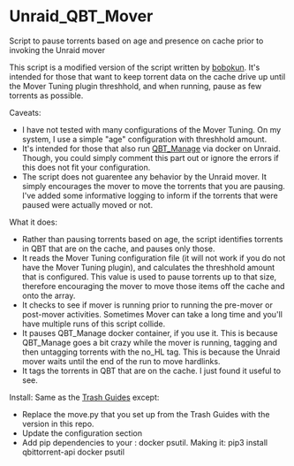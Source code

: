 # Unraid_QBT_Mover
Script to pause torrents based on age and presence on cache prior to invoking the Unraid mover

This script is a modified version of the script written by [bobokun](https://github.com/bobokun).  It's intended for those that want to keep torrent data on the cache drive up until the Mover Tuning plugin threshhold, and when running, pause as few torrents as possible.

Caveats:
* I have not tested with many configurations of the Mover Tuning.  On my system, I use a simple "age" configuration with threshhold amount.
* It's intended for those that also run [QBT_Manage](https://github.com/StuffAnThings/qbit_manage) via docker on Unraid.  Though, you could simply comment this part out or ignore the errors if this does not fit your configuration.
* The script does not guarentee any behavior by the Unraid mover.  It simply encourages the mover to move the torrents that you are pausing.  I've added some informative logging to inform if the torrents that were paused were actually moved or not.

What it does:
* Rather than pausing torrents based on age, the script identifies torrents in QBT that are on the cache, and pauses only those.
* It reads the Mover Tuning configuration file (it will not work if you do not have the Mover Tuning plugin), and calculates the threshhold amount that is configured.  This value is used to pause torrents up to that size, therefore encouraging the mover to move those items off the cache and onto the array.
* It checks to see if mover is running prior to running the pre-mover or post-mover activities.  Sometimes Mover can take a long time and you'll have multiple runs of this script collide.
* It pauses QBT_Manage docker container, if you use it.  This is because QBT_Manage goes a bit crazy while the mover is running, tagging and then untagging torrents with the no_HL tag.  This is because the Unraid mover waits until the end of the run to move hardlinks.
* It tags the torrents in QBT that are on the cache.  I just found it useful to see.

Install: Same as the [Trash Guides](https://trash-guides.info/Downloaders/qBittorrent/Tips/How-to-run-the-unRaid-mover-for-qBittorrent/) except:
* Replace the move.py that you set up from the Trash Guides with the version in this repo.
* Update the configuration section
* Add pip dependencies to your : docker psutil.  Making it: pip3 install qbittorrent-api docker psutil

